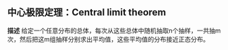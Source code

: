 中心极限定理：Central limit theorem
-----

**描述**
给定一个任意分布的总体，每次从这些总体中随机抽取n个抽样，一共抽m次，然后把这m组抽样分别求出平均值，这些平均值的分布接近正态分布。
